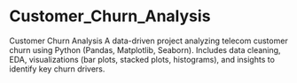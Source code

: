 # Customer_Churn_Analysis
Customer Churn Analysis A data-driven project analyzing telecom customer churn using Python (Pandas, Matplotlib, Seaborn). Includes data cleaning, EDA, visualizations (bar plots, stacked plots, histograms), and insights to identify key churn drivers.
